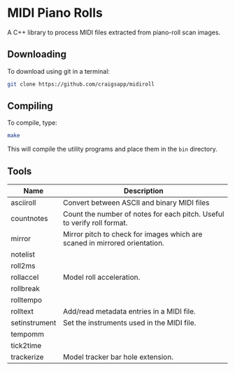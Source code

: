# MIDI Piano Rolls

A C++ library to process MIDI files extracted from piano-roll scan images.

## Downloading

To download using git in a terminal:

```bash
git clone https://github.com/craigsapp/midiroll
```

## Compiling

To compile, type:

```bash
make
```

This will compile the utility programs and place them in the `bin` directory.



## Tools


| Name                | Description |
|---------------------|--------------------- |
| asciiroll           | Convert between ASCII and binary MIDI files |
| countnotes          | Count the number of notes for each pitch.  Useful to verify roll format. |
| mirror              | Mirror pitch to check for images which are scaned in mirrored orientation. |
| notelist            | |
| roll2ms             | |
| rollaccel           | Model roll acceleration. |
| rollbreak           | |
| rolltempo           | |
| rolltext            | Add/read metadata entries in a MIDI file. |
| setinstrument       | Set the instruments used in the MIDI file. |
| tempomm             | |
| tick2time           | |
| trackerize          | Model tracker bar hole extension. |


